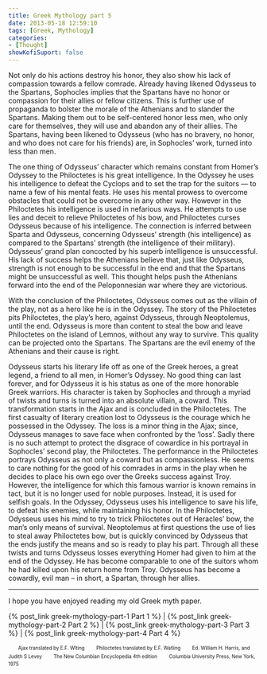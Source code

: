 ```yaml
---
title: Greek Mythology part 5
date: 2013-05-18 12:59:10
tags: [Greek, Mythology]
categories: 
- [Thought]
showKofiSuport: false
---
```

Not only do his actions destroy his honor, they also show his lack of compassion towards a fellow comrade.  Already having likened Odysseus to the Spartans, Sophocles implies that the Spartans have no honor or compassion for their allies or fellow citizens.  This is further use of propaganda to bolster the morale of the Athenians and to slander the Spartans.  Making them out to be self-centered honor less men, who only care for themselves, they will use and abandon any of their allies.  <!-- more -->The Spartans, having been likened to Odysseus (who has no bravery, no honor, and who does not care for his friends) are, in Sophocles’ work, turned into less than men.

The one thing of Odysseus’ character which remains constant from Homer’s Odyssey to the Philoctetes is his great intelligence.  In the Odyssey he uses his intelligence to defeat the Cyclops and to set the trap for the suitors — to name a few of his mental feats.  He uses his mental prowess to overcome obstacles that could not be overcome in any other way.  However in the Philoctetes his intelligence is used in nefarious ways.  He attempts to use lies and deceit to relieve Philoctetes of his bow, and Philoctetes curses Odysseus because of his intelligence.  The connection is inferred between Sparta and Odysseus, concerning Odysseus’ strength (his intelligence) as compared to the Spartans’ strength (the intelligence of their military).  Odysseus’ grand plan concocted by his superb intelligence is unsuccessful.  His lack of success helps the Athenians believe that, just like Odysseus, strength is not enough to be successful in the end and that the Spartans might be unsuccessful as well.  This thought helps push the Athenians forward into the end of the Peloponnesian war where they are victorious.

With the conclusion of the Philoctetes, Odysseus comes out as the villain of the play, not as a hero like he is in the Odyssey.  The story of the Philoctetes pits Philoctetes, the play’s hero, against Odysseus, through Neoptolemus, until the end.  Odysseus is more than content to steal the bow and leave Philoctetes on the island of Lemnos, without any way to survive.  This quality can be projected onto the Spartans.  The Spartans are the evil enemy of the Athenians and their cause is right.

Odysseus starts his literary life off as one of the Greek heroes, a great legend, a friend to all men, in Homer’s Odyssey.  No good thing can last forever, and for Odysseus it is his status as one of the more honorable Greek warriors.  His character is taken by Sophocles and through a myriad of twists and turns is turned into an absolute villain, a coward.  This transformation starts in the Ajax and is concluded in the Philoctetes.  The first casualty of literary creation lost to Odysseus is the courage which he possessed in the Odyssey.  The loss is a minor thing in the Ajax; since, Odysseus manages to save face when confronted by the ‘loss’.  Sadly there is no such attempt to protect the disgrace of cowardice in his portrayal in Sophocles’ second play, the Philoctetes.  The performance in the Philoctetes portrays Odysseus as not only a coward but as compassionless.  He seems to care nothing for the good of his comrades in arms in the play when he decides to place his own ego over the Greeks success against Troy.  However, the intelligence for which this famous warrior is known remains in tact, but it is no longer used for noble purposes.  Instead, it is used for selfish goals.  In the Odyssey, Odysseus uses his intelligence to save his life, to defeat his enemies, while maintaining his honor.  In the Philoctetes, Odysseus uses his mind to try to trick Philoctetes out of Heracles’ bow, the man’s only means of survival.  Neoptolemus at first questions the use of lies to steal away Philoctetes bow, but is quickly convinced by Odysseus that the ends justify the means and so is ready to play his part.  Through all these twists and turns Odysseus losses everything Homer had given to him at the end of the Odyssey.  He has become comparable to one of the suitors whom he had killed upon his return home from Troy.  Odysseus has become a cowardly, evil man – in short, a Spartan, through her allies.

************************************************

I hope you have enjoyed reading my old Greek myth paper.
 

{% post_link greek-mythology-part-1 Part 1 %}  |  {% post_link greek-mythology-part-2 Part 2 %}  | {% post_link greek-mythology-part-3 Part 3 %}  | {% post_link greek-mythology-part-4 Part 4 %}


&nbsp;&nbsp;&nbsp;&nbsp;&nbsp;<sup><sub>Ajax translated by E.F. Wlting</sub></sup>
&nbsp;&nbsp;&nbsp;&nbsp;&nbsp;<sup><sub>Philoctetes translated by E.F. Watling</sub></sup>
&nbsp;&nbsp;&nbsp;&nbsp;&nbsp;<sup><sub>Ed. William H. Harris, and  Judith S Levey</sub></sup>
&nbsp;&nbsp;&nbsp;&nbsp;&nbsp;<sup><sub>The New Columbian Encyclopedia 4th edition</sub></sup>
&nbsp;&nbsp;&nbsp;&nbsp;&nbsp;<sup><sub>Columbia University Press, New York, 1975</sub></sup>
<!--I hope you have enjoyed reading my old Greek myth paper.  If you would like a copy of it, for whatever reason, you can download a {% asset_link slug pdf copy of it here. %}-->